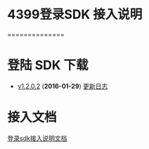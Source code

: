 # 4399登录SDK 接入说明
==============

# 登陆 SDK 下载
* [v1.2.0.2](https://github.com/4399SDKDev/4399LoginSDK/blob/master/m4399LoginSDK.zip) (__2016-01-29__) [更新日志](https://github.com/4399SDKDev/4399LoginSDK/blob/master/Document/LoginSDK_DOC.md)



# 接入文档

[登录sdk接入说明文档](https://github.com/4399SDKDev/4399LoginSDK/blob/master/Document/LoginSDK_DOC.md)   



